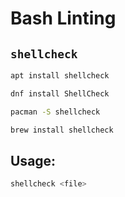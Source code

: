 # Bash Linting

## `shellcheck`
```sh
apt install shellcheck

dnf install ShellCheck

pacman -S shellcheck

brew install shellcheck
```

## Usage:
```sh
shellcheck <file>
```